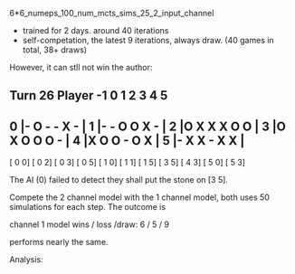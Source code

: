 6*6_numeps_100_num_mcts_sims_25_2_input_channel 
- trained for 2 days. around 40 iterations
- self-competation, the latest 9 iterations, always draw. (40 games in total, 38+ draws)

However, it can stll not win the author:

Turn  26 Player  -1
   0 1 2 3 4 5 
-----------------------
0 |- O - - X - |
1 |- - O O X - |
2 |O X X X O O |
3 |O X O O O - |
4 |X O O - O X |
5 |- X X - X X |
-----------------------
[ 0 0] [ 0 2] [ 0 3] [ 0 5] [ 1 0] [ 1 1] [ 1 5] [ 3 5] [ 4 3] [ 5 0] [ 5 3]  


The AI (0) failed to detect they shall put the stone on [3 5].


Compete the 2 channel model with the 1 channel model, both uses 50 simulations for each step. The outcome is 

channel 1 model wins / loss /draw: 6 / 5 / 9 

performs nearly the same.


Analysis:

